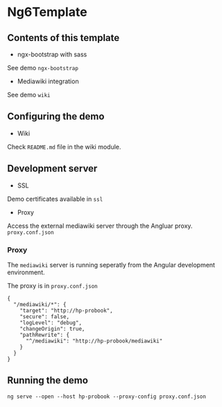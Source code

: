 # Ng6Template

## Contents of this template
* ngx-bootstrap with sass

See demo `ngx-bootstrap`

* Mediawiki integration

See demo `wiki`

## Configuring the demo
* Wiki

Check `README.md` file in the wiki module.

## Development server

* SSL

Demo certificates available in `ssl`

* Proxy

Access the external mediawiki server through the Angluar proxy.
`proxy.conf.json`

### Proxy

The `mediawiki` server is running seperatly from the Angular development environment. 

The proxy is in `proxy.conf.json`

```
{
  "/mediawiki/*": {
    "target": "http://hp-probook",
    "secure": false,
    "logLevel": "debug",
    "changeOrigin": true,
    "pathRewrite": {
      "^/mediawiki": "http://hp-probook/mediawiki"
    }
  }
}
```

## Running the demo

`ng serve --open --host hp-probook --proxy-config proxy.conf.json`
